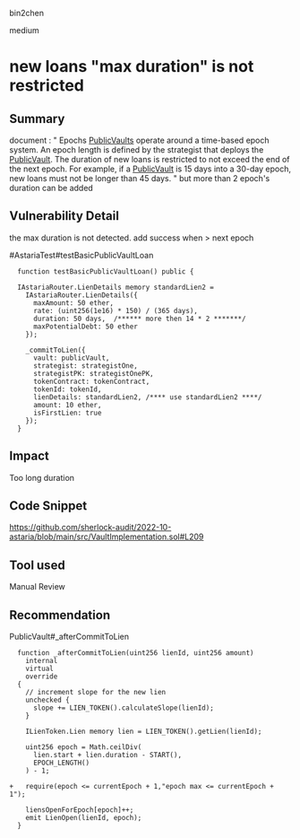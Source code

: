 bin2chen

medium

# new loans "max duration" is not restricted

## Summary
document :
"
Epochs
[PublicVaults](https://docs.astaria.xyz/docs/smart-contracts/PublicVault) operate around a time-based epoch system. An epoch length is defined by the strategist that deploys the [PublicVault](https://docs.astaria.xyz/docs/smart-contracts/PublicVault). The duration of new loans is restricted to not exceed the end of the next epoch. For example, if a [PublicVault](https://docs.astaria.xyz/docs/smart-contracts/PublicVault) is 15 days into a 30-day epoch, new loans must not be longer than 45 days.
"
but more than 2 epoch's duration can be added

## Vulnerability Detail
the max duration is not detected. add success when > next epoch

#AstariaTest#testBasicPublicVaultLoan

```solidity
  function testBasicPublicVaultLoan() public {

  IAstariaRouter.LienDetails memory standardLien2 =
    IAstariaRouter.LienDetails({
      maxAmount: 50 ether,
      rate: (uint256(1e16) * 150) / (365 days),
      duration: 50 days,  /****** more then 14 * 2 *******/
      maxPotentialDebt: 50 ether
    });    

    _commitToLien({
      vault: publicVault,
      strategist: strategistOne,
      strategistPK: strategistOnePK,
      tokenContract: tokenContract,
      tokenId: tokenId,
      lienDetails: standardLien2, /**** use standardLien2 ****/
      amount: 10 ether,
      isFirstLien: true
    });
  }
```

## Impact
Too long duration

## Code Snippet

https://github.com/sherlock-audit/2022-10-astaria/blob/main/src/VaultImplementation.sol#L209

## Tool used

Manual Review

## Recommendation
PublicVault#_afterCommitToLien
```solidity
  function _afterCommitToLien(uint256 lienId, uint256 amount)
    internal
    virtual
    override
  {
    // increment slope for the new lien
    unchecked {
      slope += LIEN_TOKEN().calculateSlope(lienId);
    }

    ILienToken.Lien memory lien = LIEN_TOKEN().getLien(lienId);

    uint256 epoch = Math.ceilDiv(
      lien.start + lien.duration - START(),
      EPOCH_LENGTH()
    ) - 1;

+   require(epoch <= currentEpoch + 1,"epoch max <= currentEpoch + 1");

    liensOpenForEpoch[epoch]++;
    emit LienOpen(lienId, epoch);
  }


```
